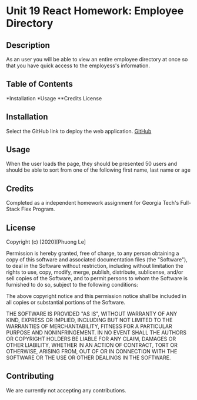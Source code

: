 # Unit 19 React Homework: Employee Directory

## Description
As an user you will  be able to view an entire employee directory at once so that you have quick access to the employess's information.

## Table of Contents
*Installation
*Usage
**Credits
License

## Installation
Select the GitHub link to deploy the web application. [GitHub]( https://chayvw.github.io/employee-directory/)

## Usage
When the user loads the page, they should be presented 50 users and should be able to sort from one of the following first name, last name or age 

## Credits
Completed as a independent homework assignment for Georgia Tech's Full-Stack Flex Program.

## License
Copyright (c) [2020][Phuong Le]

Permission is hereby granted, free of charge, to any person obtaining a copy of this software and associated documentation files (the "Software"), to deal in the Software without restriction, including without limitation the rights to use, copy, modify, merge, publish, distribute, sublicense, and/or sell copies of the Software, and to permit persons to whom the Software is furnished to do so, subject to the following conditions:

The above copyright notice and this permission notice shall be included in all copies or substantial portions of the Software.

THE SOFTWARE IS PROVIDED "AS IS", WITHOUT WARRANTY OF ANY KIND, EXPRESS OR IMPLIED, INCLUDING BUT NOT LIMITED TO THE WARRANTIES OF MERCHANTABILITY, FITNESS FOR A PARTICULAR PURPOSE AND NONINFRINGEMENT. IN NO EVENT SHALL THE AUTHORS OR COPYRIGHT HOLDERS BE LIABLE FOR ANY CLAIM, DAMAGES OR OTHER LIABILITY, WHETHER IN AN ACTION OF CONTRACT, TORT OR OTHERWISE, ARISING FROM, OUT OF OR IN CONNECTION WITH THE SOFTWARE OR THE USE OR OTHER DEALINGS IN THE SOFTWARE.

## Contributing
We are currently not accepting any contributions.